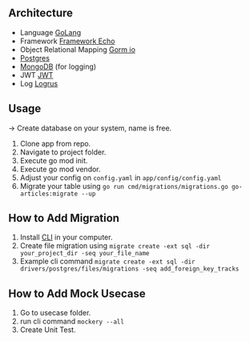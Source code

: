 ## Architecture
- Language [GoLang](https://golang.org/)
- Framework [Framework Echo](https://echo.labstack.com/)
- Object Relational Mapping [Gorm io](https://gorm.io/docs/index.html)
- [Postgres](https://www.postgresql.org/download/)
- [MongoDB](https://www.mongodb.com/try/download/community) (for logging)
- JWT [JWT](https://github.com/dgrijalva/jwt-go)
- Log [Logrus](https://github.com/sirupsen/logrus)

## Usage
-> Create database on your system, name is free.

1. Clone app from repo.
2. Navigate to project folder.
3. Execute go mod init.
4. Execute go mod vendor.
5. Adjust your config on `config.yaml` in `app/config/config.yaml`
6. Migrate your table using `go run cmd/migrations/migrations.go go-articles:migrate --up`

## How to Add Migration

1. Install [CLI](https://github.com/golang-migrate/migrate/tree/master/cmd/migrate) in your computer.
2. Create file migration using `migrate create -ext sql -dir your_project_dir -seq your_file_name` 
3. Example cli command `migrate create -ext sql -dir drivers/postgres/files/migrations -seq add_foreign_key_tracks`

## How to Add Mock Usecase

1. Go to usecase folder.
2. run cli command `mockery --all`
3. Create Unit Test.